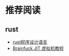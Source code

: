 # 推荐阅读

## rust
- [rust程序设计语言](https://github.com/KaiserY/trpl-zh-cn)
- [Brainfuck JIT 虚拟机教程](https://nugine.github.io/bfjit/introduction.html)
